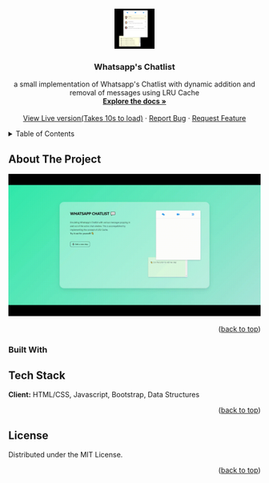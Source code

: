 <!-- PROJECT LOGO -->
<br />
<div align="center">
  <a href="https://github.com/thetechgeeek/Whatsapp-Chatlist">
    <img src="logo_whatsapp.jpg" alt="Logo" width="80" height="80">
  </a>

<h3 align="center">Whatsapp's Chatlist</h3>

  <p align="center">
    a small implementation of Whatsapp's Chatlist with dynamic addition and removal of messages using LRU Cache
    <br />
    <a href="https://github.com/thetechgeeek/Whatsapp-Chatlist"><strong>Explore the docs »</strong></a>
    <br />
    <br />
    <a href="https://whatsapp-yc9a.onrender.com">View Live version(Takes 10s to load)</a>
    ·
    <a href="https://github.com/thetechgeeek/Whatsapp-Chatlist/issues">Report Bug</a>
    ·
    <a href="https://github.com/thetechgeeek/Whatsapp-Chatlist/issues">Request Feature</a>
  </p>
</div>


<!-- TABLE OF CONTENTS -->
<details>
  <summary>Table of Contents</summary>
  <ol>
    <li>
      <a href="#about-the-project">About The Project</a>
      <ul>
        <li><a href="#built-with">Built With</a></li>
      </ul>
    </li>
    <li><a href="#license">License</a></li>
  </ol>
</details>



<!-- ABOUT THE PROJECT -->
## About The Project

[![Product Name Screen Shot][product-screenshot]](https://whatsapp-chatlist.herokuapp.com/)

<p align="right">(<a href="#top">back to top</a>)</p>

### Built With

## Tech Stack

**Client:** HTML/CSS, Javascript, Bootstrap, Data Structures

<p align="right">(<a href="#top">back to top</a>)</p>

<!-- LICENSE -->
## License

Distributed under the MIT License.

<p align="right">(<a href="#top">back to top</a>)</p>


<!-- MARKDOWN LINKS & IMAGES -->
[product-screenshot]: main_whatsapp.gif
